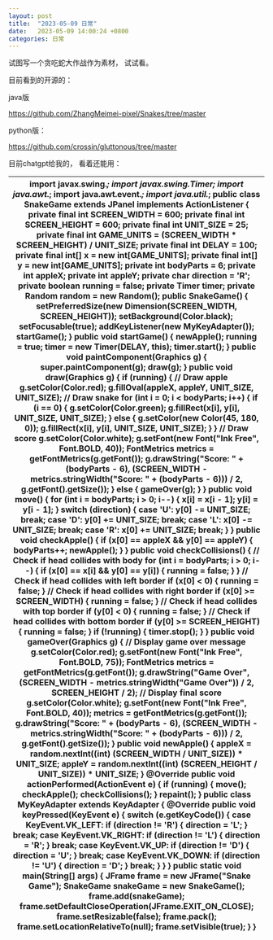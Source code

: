 ```yaml
---
layout: post
title:  "2023-05-09 日常"
date:   2023-05-09 14:00:24 +0800
categories: 日常
---
```




试图写一个贪吃蛇大作战作为素材， 试试看。



目前看到的开源的： 

java版

https://github.com/ZhangMeimei-pixel/Snakes/tree/master



python版：

https://github.com/crossin/gluttonous/tree/master



目前chatgpt给我的， 看着还能用：

| import javax.swing.*; import javax.swing.Timer; import java.awt.*; import java.awt.event.*; import java.util.*;  public class SnakeGame extends JPanel implements ActionListener {     private final int SCREEN_WIDTH = 600;     private final int SCREEN_HEIGHT = 600;     private final int UNIT_SIZE = 25;     private final int GAME_UNITS = (SCREEN_WIDTH * SCREEN_HEIGHT) / UNIT_SIZE;     private final int DELAY = 100;     private final int[] x = new int[GAME_UNITS];     private final int[] y = new int[GAME_UNITS];     private int bodyParts = 6;     private int appleX;     private int appleY;     private char direction = 'R';     private boolean running = false;     private Timer timer;     private Random random = new Random();      public SnakeGame() {         setPreferredSize(new Dimension(SCREEN_WIDTH, SCREEN_HEIGHT));         setBackground(Color.black);         setFocusable(true);         addKeyListener(new MyKeyAdapter());         startGame();     }      public void startGame() {         newApple();         running = true;         timer = new Timer(DELAY, this);         timer.start();     }      public void paintComponent(Graphics g) {         super.paintComponent(g);         draw(g);     }      public void draw(Graphics g) {         if (running) {             // Draw apple             g.setColor(Color.red);             g.fillOval(appleX, appleY, UNIT_SIZE, UNIT_SIZE);              // Draw snake             for (int i = 0; i < bodyParts; i++) {                 if (i == 0) {                     g.setColor(Color.green);                     g.fillRect(x[i], y[i], UNIT_SIZE, UNIT_SIZE);                 } else {                     g.setColor(new Color(45, 180, 0));                     g.fillRect(x[i], y[i], UNIT_SIZE, UNIT_SIZE);                 }             }              // Draw score             g.setColor(Color.white);             g.setFont(new Font("Ink Free", Font.BOLD, 40));             FontMetrics metrics = getFontMetrics(g.getFont());             g.drawString("Score: " + (bodyParts - 6), (SCREEN_WIDTH - metrics.stringWidth("Score: " + (bodyParts - 6))) / 2, g.getFont().getSize());         } else {             gameOver(g);         }     }      public void move() {         for (int i = bodyParts; i > 0; i--) {             x[i] = x[i - 1];             y[i] = y[i - 1];         }          switch (direction) {             case 'U':                 y[0] -= UNIT_SIZE;                 break;             case 'D':                 y[0] += UNIT_SIZE;                 break;             case 'L':                 x[0] -= UNIT_SIZE;                 break;             case 'R':                 x[0] += UNIT_SIZE;                 break;         }     }      public void checkApple() {         if (x[0] == appleX && y[0] == appleY) {             bodyParts++;             newApple();         }     }      public void checkCollisions() {         // Check if head collides with body         for (int i = bodyParts; i > 0; i--) {             if (x[0] == x[i] && y[0] == y[i]) {                 running = false;             }         }          // Check if head collides with left border         if (x[0] < 0) {             running = false;         }          // Check if head collides with right border         if (x[0] >= SCREEN_WIDTH) {             running = false;         }          // Check if head collides with top border         if (y[0] < 0) {             running = false;         }          // Check if head collides with bottom border         if (y[0] >= SCREEN_HEIGHT) {             running = false;         }          if (!running) {             timer.stop();         }     }      public void gameOver(Graphics g) {         // Display game over message         g.setColor(Color.red);         g.setFont(new Font("Ink Free", Font.BOLD, 75));         FontMetrics metrics = getFontMetrics(g.getFont());         g.drawString("Game Over", (SCREEN_WIDTH - metrics.stringWidth("Game Over")) / 2, SCREEN_HEIGHT / 2);          // Display final score         g.setColor(Color.white);         g.setFont(new Font("Ink Free", Font.BOLD, 40));         metrics = getFontMetrics(g.getFont());         g.drawString("Score: " + (bodyParts - 6), (SCREEN_WIDTH - metrics.stringWidth("Score: " + (bodyParts - 6))) / 2, g.getFont().getSize());     }      public void newApple() {         appleX = random.nextInt((int) (SCREEN_WIDTH / UNIT_SIZE)) * UNIT_SIZE;         appleY = random.nextInt((int) (SCREEN_HEIGHT / UNIT_SIZE)) * UNIT_SIZE;     }      @Override     public void actionPerformed(ActionEvent e) {         if (running) {             move();             checkApple();             checkCollisions();         }         repaint();     }      public class MyKeyAdapter extends KeyAdapter {         @Override         public void keyPressed(KeyEvent e) {             switch (e.getKeyCode()) {                 case KeyEvent.VK_LEFT:                     if (direction != 'R') {                         direction = 'L';                     }                     break;                 case KeyEvent.VK_RIGHT:                     if (direction != 'L') {                         direction = 'R';                     }                     break;                 case KeyEvent.VK_UP:                     if (direction != 'D') {                         direction = 'U';                     }                     break;                 case KeyEvent.VK_DOWN:                     if (direction != 'U') {                         direction = 'D';                     }                     break;             }         }     }      public static void main(String[] args) {         JFrame frame = new JFrame("Snake Game");         SnakeGame snakeGame = new SnakeGame();         frame.add(snakeGame);         frame.setDefaultCloseOperation(JFrame.EXIT_ON_CLOSE);         frame.setResizable(false);         frame.pack();         frame.setLocationRelativeTo(null);         frame.setVisible(true);     } } |
| ------------------------------------------------------------ |



